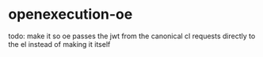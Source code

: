 # openexecution-oe


todo:
make it so oe passes the jwt from the canonical cl requests directly to the el instead of making it itself